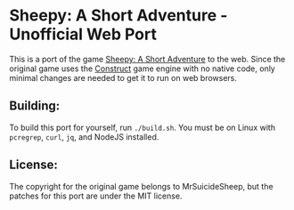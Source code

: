 # Sheepy: A Short Adventure - Unofficial Web Port

This is a port of the game [Sheepy: A Short Adventure](https://store.steampowered.com/app/1568400/Sheepy_A_Short_Adventure/) to the web. Since the original game uses the [Construct](https://www.construct.net/en) game engine with no native code, only minimal changes are needed to get it to run on web browsers.

## Building:
To build this port for yourself, run `./build.sh`. You must be on Linux with `pcregrep`, `curl`, `jq`, and NodeJS installed.

## License:
The copyright for the original game belongs to MrSuicideSheep, but the patches for this port are under the MIT license.